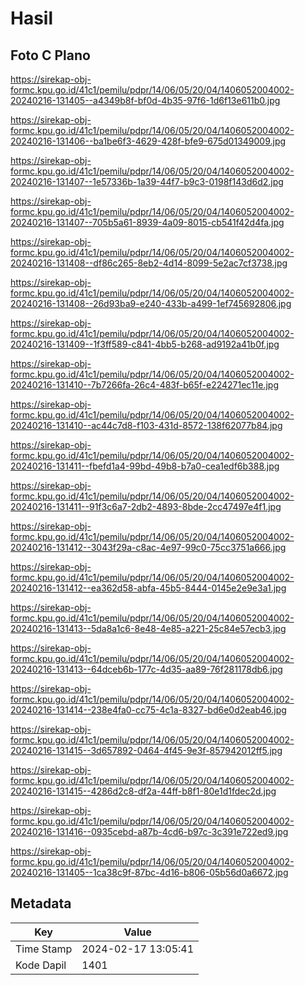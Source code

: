 # Hasil

## Foto C Plano

https://sirekap-obj-formc.kpu.go.id/41c1/pemilu/pdpr/14/06/05/20/04/1406052004002-20240216-131405--a4349b8f-bf0d-4b35-97f6-1d6f13e611b0.jpg

https://sirekap-obj-formc.kpu.go.id/41c1/pemilu/pdpr/14/06/05/20/04/1406052004002-20240216-131406--ba1be6f3-4629-428f-bfe9-675d01349009.jpg

https://sirekap-obj-formc.kpu.go.id/41c1/pemilu/pdpr/14/06/05/20/04/1406052004002-20240216-131407--1e57336b-1a39-44f7-b9c3-0198f143d6d2.jpg

https://sirekap-obj-formc.kpu.go.id/41c1/pemilu/pdpr/14/06/05/20/04/1406052004002-20240216-131407--705b5a61-8939-4a09-8015-cb541f42d4fa.jpg

https://sirekap-obj-formc.kpu.go.id/41c1/pemilu/pdpr/14/06/05/20/04/1406052004002-20240216-131408--df86c265-8eb2-4d14-8099-5e2ac7cf3738.jpg

https://sirekap-obj-formc.kpu.go.id/41c1/pemilu/pdpr/14/06/05/20/04/1406052004002-20240216-131408--26d93ba9-e240-433b-a499-1ef745692806.jpg

https://sirekap-obj-formc.kpu.go.id/41c1/pemilu/pdpr/14/06/05/20/04/1406052004002-20240216-131409--1f3ff589-c841-4bb5-b268-ad9192a41b0f.jpg

https://sirekap-obj-formc.kpu.go.id/41c1/pemilu/pdpr/14/06/05/20/04/1406052004002-20240216-131410--7b7266fa-26c4-483f-b65f-e224271ec11e.jpg

https://sirekap-obj-formc.kpu.go.id/41c1/pemilu/pdpr/14/06/05/20/04/1406052004002-20240216-131410--ac44c7d8-f103-431d-8572-138f62077b84.jpg

https://sirekap-obj-formc.kpu.go.id/41c1/pemilu/pdpr/14/06/05/20/04/1406052004002-20240216-131411--fbefd1a4-99bd-49b8-b7a0-cea1edf6b388.jpg

https://sirekap-obj-formc.kpu.go.id/41c1/pemilu/pdpr/14/06/05/20/04/1406052004002-20240216-131411--91f3c6a7-2db2-4893-8bde-2cc47497e4f1.jpg

https://sirekap-obj-formc.kpu.go.id/41c1/pemilu/pdpr/14/06/05/20/04/1406052004002-20240216-131412--3043f29a-c8ac-4e97-99c0-75cc3751a666.jpg

https://sirekap-obj-formc.kpu.go.id/41c1/pemilu/pdpr/14/06/05/20/04/1406052004002-20240216-131412--ea362d58-abfa-45b5-8444-0145e2e9e3a1.jpg

https://sirekap-obj-formc.kpu.go.id/41c1/pemilu/pdpr/14/06/05/20/04/1406052004002-20240216-131413--5da8a1c6-8e48-4e85-a221-25c84e57ecb3.jpg

https://sirekap-obj-formc.kpu.go.id/41c1/pemilu/pdpr/14/06/05/20/04/1406052004002-20240216-131413--64dceb6b-177c-4d35-aa89-76f281178db6.jpg

https://sirekap-obj-formc.kpu.go.id/41c1/pemilu/pdpr/14/06/05/20/04/1406052004002-20240216-131414--238e4fa0-cc75-4c1a-8327-bd6e0d2eab46.jpg

https://sirekap-obj-formc.kpu.go.id/41c1/pemilu/pdpr/14/06/05/20/04/1406052004002-20240216-131415--3d657892-0464-4f45-9e3f-857942012ff5.jpg

https://sirekap-obj-formc.kpu.go.id/41c1/pemilu/pdpr/14/06/05/20/04/1406052004002-20240216-131415--4286d2c8-df2a-44ff-b8f1-80e1d1fdec2d.jpg

https://sirekap-obj-formc.kpu.go.id/41c1/pemilu/pdpr/14/06/05/20/04/1406052004002-20240216-131416--0935cebd-a87b-4cd6-b97c-3c391e722ed9.jpg

https://sirekap-obj-formc.kpu.go.id/41c1/pemilu/pdpr/14/06/05/20/04/1406052004002-20240216-131405--1ca38c9f-87bc-4d16-b806-05b56d0a6672.jpg


## Metadata

| Key        | Value               |
| ---------- | ------------------- |
| Time Stamp | 2024-02-17 13:05:41 |
| Kode Dapil | 1401                |




